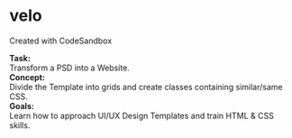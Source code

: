 # velo
Created with CodeSandbox

<b>Task:</b>
</br>
Transform a PSD into a Website.
</br>
<b>Concept:</b>
</br>
Divide the Template into grids and create classes containing similar/same CSS.
</br>
<b>Goals:</b>
</br>
Learn how to approach UI/UX Design Templates and train HTML & CSS skills.
